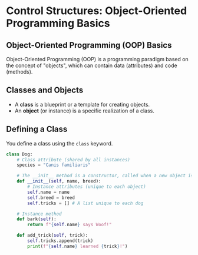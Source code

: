 
# Control Structures: Object-Oriented Programming Basics

## Object-Oriented Programming (OOP) Basics

Object-Oriented Programming (OOP) is a programming paradigm based on the concept of "objects", which can contain data (attributes) and code (methods).

## Classes and Objects

* A **class** is a blueprint or a template for creating objects.
* An **object** (or instance) is a specific realization of a class.

## Defining a Class

You define a class using the `class` keyword.

```python
class Dog:
    # Class attribute (shared by all instances)
    species = "Canis familiaris"

    # The __init__ method is a constructor, called when a new object is created
    def __init__(self, name, breed):
        # Instance attributes (unique to each object)
        self.name = name
        self.breed = breed
        self.tricks = [] # A list unique to each dog

    # Instance method
    def bark(self):
        return f"{self.name} says Woof!"

    def add_trick(self, trick):
        self.tricks.append(trick)
        print(f"{self.name} learned {trick}!")
